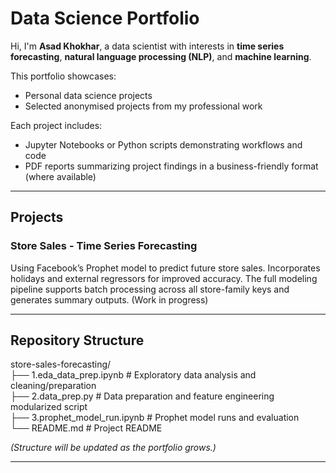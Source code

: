 # Data Science Portfolio

Hi, I'm **Asad Khokhar**, a data scientist with interests in **time series forecasting**, **natural language processing (NLP)**, and **machine learning**.

This portfolio showcases:

- Personal data science projects  
- Selected anonymised projects from my professional work  

Each project includes:

- Jupyter Notebooks or Python scripts demonstrating workflows and code  
- PDF reports summarizing project findings in a business-friendly format (where available)  

---

## Projects

### Store Sales - Time Series Forecasting  
Using Facebook’s Prophet model to predict future store sales. Incorporates holidays and external regressors for improved accuracy. The full modeling pipeline supports batch processing across all store-family keys and generates summary outputs. (Work in progress)

---

## Repository Structure

store-sales-forecasting/  
├── 1.eda_data_prep.ipynb          # Exploratory data analysis and cleaning/preparation  
├── 2.data_prep.py                 # Data preparation and feature engineering modularized script  
├── 3.prophet_model_run.ipynb      # Prophet model runs and evaluation  
└── README.md                     # Project README  

*(Structure will be updated as the portfolio grows.)*

---

